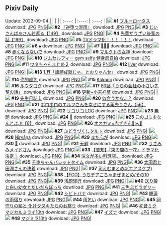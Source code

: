 ## Pixiv Daily
Update: 2022-09-04
|      |      |      |
| :----: | :----: | :----: |
|![](https://pixiv.microyu.workers.dev/c/240x480/img-master/img/2022/09/02/00/00/42/100928758_p0_master1200.jpg) **#1** [ブルーロータス](https://www.pixiv.net/artworks/100928758) download: [JPG](https://pixiv.microyu.workers.dev/img-original/img/2022/09/02/00/00/42/100928758_p0.jpg) [PNG](https://pixiv.microyu.workers.dev/img-original/img/2022/09/02/00/00/42/100928758_p0.png)|![](https://pixiv.microyu.workers.dev/c/240x480/img-master/img/2022/09/02/00/34/30/100929880_p0_master1200.jpg) **#2** [『逆堕つ泥雨』](https://www.pixiv.net/artworks/100929880) download: [JPG](https://pixiv.microyu.workers.dev/img-original/img/2022/09/02/00/34/30/100929880_p0.jpg) [PNG](https://pixiv.microyu.workers.dev/img-original/img/2022/09/02/00/34/30/100929880_p0.png)|![](https://pixiv.microyu.workers.dev/c/240x480/img-master/img/2022/09/03/10/56/46/100959211_p0_master1200.jpg) **#3** [じいさんばあさん若返る【149】](https://www.pixiv.net/artworks/100959211) download: [JPG](https://pixiv.microyu.workers.dev/img-original/img/2022/09/03/10/56/46/100959211_p0.jpg) [PNG](https://pixiv.microyu.workers.dev/img-original/img/2022/09/03/10/56/46/100959211_p0.png)|
|![](https://pixiv.microyu.workers.dev/c/240x480/img-master/img/2022/09/02/19/00/08/100943256_p0_master1200.jpg) **#4** [先輩がうざい後輩の話【189】](https://www.pixiv.net/artworks/100943256) download: [JPG](https://pixiv.microyu.workers.dev/img-original/img/2022/09/02/19/00/08/100943256_p0.jpg) [PNG](https://pixiv.microyu.workers.dev/img-original/img/2022/09/02/19/00/08/100943256_p0.png)|![](https://pixiv.microyu.workers.dev/c/240x480/img-master/img/2022/09/03/00/00/40/100951024_p0_master1200.jpg) **#5** [TVドラマ化！！！！！！](https://www.pixiv.net/artworks/100951024) download: [JPG](https://pixiv.microyu.workers.dev/img-original/img/2022/09/03/00/00/40/100951024_p0.jpg) [PNG](https://pixiv.microyu.workers.dev/img-original/img/2022/09/03/00/00/40/100951024_p0.png)|![](https://pixiv.microyu.workers.dev/c/240x480/img-master/img/2022/09/02/00/01/12/100928794_p0_master1200.jpg) **#6** [♠️](https://www.pixiv.net/artworks/100928794) download: [JPG](https://pixiv.microyu.workers.dev/img-original/img/2022/09/02/00/01/12/100928794_p0.jpg) [PNG](https://pixiv.microyu.workers.dev/img-original/img/2022/09/02/00/01/12/100928794_p0.png)|
|![](https://pixiv.microyu.workers.dev/c/240x480/img-master/img/2022/09/02/00/24/48/100929648_p0_master1200.jpg) **#7** [🔷🔹🔷](https://www.pixiv.net/artworks/100929648) download: [JPG](https://pixiv.microyu.workers.dev/img-original/img/2022/09/02/00/24/48/100929648_p0.jpg) [PNG](https://pixiv.microyu.workers.dev/img-original/img/2022/09/02/00/24/48/100929648_p0.png)|![](https://pixiv.microyu.workers.dev/c/240x480/img-master/img/2022/09/03/00/00/04/100950847_p0_master1200.jpg) **#8** [赤くならないで](https://www.pixiv.net/artworks/100950847) download: [JPG](https://pixiv.microyu.workers.dev/img-original/img/2022/09/03/00/00/04/100950847_p0.jpg) [PNG](https://pixiv.microyu.workers.dev/img-original/img/2022/09/03/00/00/04/100950847_p0.png)|![](https://pixiv.microyu.workers.dev/c/240x480/img-master/img/2022/09/02/00/00/14/100928694_p0_master1200.jpg) **#9** [マルクトの女神](https://www.pixiv.net/artworks/100928694) download: [JPG](https://pixiv.microyu.workers.dev/img-original/img/2022/09/02/00/00/14/100928694_p0.jpg) [PNG](https://pixiv.microyu.workers.dev/img-original/img/2022/09/02/00/00/14/100928694_p0.png)|
|![](https://pixiv.microyu.workers.dev/c/240x480/img-master/img/2022/09/02/14/16/11/100938760_p0_master1200.jpg) **#10** [ジムセルフィー gym selfy 健身房自拍](https://www.pixiv.net/artworks/100938760) download: [JPG](https://pixiv.microyu.workers.dev/img-original/img/2022/09/02/14/16/11/100938760_p0.jpg) [PNG](https://pixiv.microyu.workers.dev/img-original/img/2022/09/02/14/16/11/100938760_p0.png)|![](https://pixiv.microyu.workers.dev/c/240x480/img-master/img/2022/09/02/01/03/08/100930567_p0_master1200.jpg) **#11** [ウタちゃんまとめ２](https://www.pixiv.net/artworks/100930567) download: [JPG](https://pixiv.microyu.workers.dev/img-original/img/2022/09/02/01/03/08/100930567_p0.jpg) [PNG](https://pixiv.microyu.workers.dev/img-original/img/2022/09/02/01/03/08/100930567_p0.png)|![](https://pixiv.microyu.workers.dev/c/240x480/img-master/img/2022/09/03/00/06/19/100951290_p0_master1200.jpg) **#12** [liver](https://www.pixiv.net/artworks/100951290) download: [JPG](https://pixiv.microyu.workers.dev/img-original/img/2022/09/03/00/06/19/100951290_p0.jpg) [PNG](https://pixiv.microyu.workers.dev/img-original/img/2022/09/03/00/06/19/100951290_p0.png)|
|![](https://pixiv.microyu.workers.dev/c/240x480/img-master/img/2022/09/02/00/03/22/100928950_p0_master1200.jpg) **#13** [1.⛩「諸願成就じゃ、とおりゃんせ」](https://www.pixiv.net/artworks/100928950) download: [JPG](https://pixiv.microyu.workers.dev/img-original/img/2022/09/02/00/03/22/100928950_p0.jpg) [PNG](https://pixiv.microyu.workers.dev/img-original/img/2022/09/02/00/03/22/100928950_p0.png)|![](https://pixiv.microyu.workers.dev/c/240x480/img-master/img/2022/09/03/12/47/49/100960965_p0_master1200.jpg) **#14** [你的颜色](https://www.pixiv.net/artworks/100960965) download: [JPG](https://pixiv.microyu.workers.dev/img-original/img/2022/09/03/12/47/49/100960965_p0.jpg) [PNG](https://pixiv.microyu.workers.dev/img-original/img/2022/09/03/12/47/49/100960965_p0.png)|![](https://pixiv.microyu.workers.dev/c/240x480/img-master/img/2022/09/02/03/05/55/100932396_p0_master1200.jpg) **#15** [Kokomi](https://www.pixiv.net/artworks/100932396) download: [JPG](https://pixiv.microyu.workers.dev/img-original/img/2022/09/02/03/05/55/100932396_p0.jpg) [PNG](https://pixiv.microyu.workers.dev/img-original/img/2022/09/02/03/05/55/100932396_p0.png)|
|![](https://pixiv.microyu.workers.dev/c/240x480/img-master/img/2022/09/02/20/49/07/100945754_p0_master1200.jpg) **#16** [ルウタログ](https://www.pixiv.net/artworks/100945754) download: [JPG](https://pixiv.microyu.workers.dev/img-original/img/2022/09/02/20/49/07/100945754_p0.jpg) [PNG](https://pixiv.microyu.workers.dev/img-original/img/2022/09/02/20/49/07/100945754_p0.png)|![](https://pixiv.microyu.workers.dev/c/240x480/img-master/img/2022/09/02/17/37/18/100941565_p0_master1200.jpg) **#17** [60話「うちの会社の小さい先輩の話」](https://www.pixiv.net/artworks/100941565) download: [JPG](https://pixiv.microyu.workers.dev/img-original/img/2022/09/02/17/37/18/100941565_p0.jpg) [PNG](https://pixiv.microyu.workers.dev/img-original/img/2022/09/02/17/37/18/100941565_p0.png)|![](https://pixiv.microyu.workers.dev/c/240x480/img-master/img/2022/09/02/00/48/27/100930202_p0_master1200.jpg) **#18** [更新~小吉祥草](https://www.pixiv.net/artworks/100930202) download: [JPG](https://pixiv.microyu.workers.dev/img-original/img/2022/09/02/00/48/27/100930202_p0.jpg) [PNG](https://pixiv.microyu.workers.dev/img-original/img/2022/09/02/00/48/27/100930202_p0.png)|
|![](https://pixiv.microyu.workers.dev/c/240x480/img-master/img/2022/09/02/17/42/30/100941652_p0_master1200.jpg) **#19** [先生日誌１](https://www.pixiv.net/artworks/100941652) download: [JPG](https://pixiv.microyu.workers.dev/img-original/img/2022/09/02/17/42/30/100941652_p0.jpg) [PNG](https://pixiv.microyu.workers.dev/img-original/img/2022/09/02/17/42/30/100941652_p0.png)|![](https://pixiv.microyu.workers.dev/c/240x480/img-master/img/2022/09/03/00/20/25/100951655_p0_master1200.jpg) **#20** [似合うかな…？](https://www.pixiv.net/artworks/100951655) download: [JPG](https://pixiv.microyu.workers.dev/img-original/img/2022/09/03/00/20/25/100951655_p0.jpg) [PNG](https://pixiv.microyu.workers.dev/img-original/img/2022/09/03/00/20/25/100951655_p0.png)|![](https://pixiv.microyu.workers.dev/c/240x480/img-master/img/2022/09/02/17/16/41/100941208_p0_master1200.jpg) **#21** [ボロボロのエルフさんを幸せにする薬売りさん【56】](https://www.pixiv.net/artworks/100941208) download: [JPG](https://pixiv.microyu.workers.dev/img-original/img/2022/09/02/17/16/41/100941208_p0.jpg) [PNG](https://pixiv.microyu.workers.dev/img-original/img/2022/09/02/17/16/41/100941208_p0.png)|
|![](https://pixiv.microyu.workers.dev/c/240x480/img-master/img/2022/09/02/13/02/16/100937904_p0_master1200.jpg) **#22** [リコリコ LOG](https://www.pixiv.net/artworks/100937904) download: [JPG](https://pixiv.microyu.workers.dev/img-original/img/2022/09/02/13/02/16/100937904_p0.jpg) [PNG](https://pixiv.microyu.workers.dev/img-original/img/2022/09/02/13/02/16/100937904_p0.png)|![](https://pixiv.microyu.workers.dev/c/240x480/img-master/img/2022/09/02/16/49/21/100940751_p0_master1200.jpg) **#23** [無題](https://www.pixiv.net/artworks/100940751) download: [JPG](https://pixiv.microyu.workers.dev/img-original/img/2022/09/02/16/49/21/100940751_p0.jpg) [PNG](https://pixiv.microyu.workers.dev/img-original/img/2022/09/02/16/49/21/100940751_p0.png)|![](https://pixiv.microyu.workers.dev/c/240x480/img-master/img/2022/09/02/00/00/14/100928697_p0_master1200.jpg) **#24** [🌸](https://www.pixiv.net/artworks/100928697) download: [JPG](https://pixiv.microyu.workers.dev/img-original/img/2022/09/02/00/00/14/100928697_p0.jpg) [PNG](https://pixiv.microyu.workers.dev/img-original/img/2022/09/02/00/00/14/100928697_p0.png)|
|![](https://pixiv.microyu.workers.dev/c/240x480/img-master/img/2022/09/03/12/37/11/100960829_p0_master1200.jpg) **#25** [このゴミをなんとよぶ【8】](https://www.pixiv.net/artworks/100960829) download: [JPG](https://pixiv.microyu.workers.dev/img-original/img/2022/09/03/12/37/11/100960829_p0.jpg) [PNG](https://pixiv.microyu.workers.dev/img-original/img/2022/09/03/12/37/11/100960829_p0.png)|![](https://pixiv.microyu.workers.dev/c/240x480/img-master/img/2022/09/03/00/00/01/100950819_p0_master1200.jpg) **#26** [オオカミ×赤ずきん🐺✂️🌼](https://www.pixiv.net/artworks/100950819) download: [JPG](https://pixiv.microyu.workers.dev/img-original/img/2022/09/03/00/00/01/100950819_p0.jpg) [PNG](https://pixiv.microyu.workers.dev/img-original/img/2022/09/03/00/00/01/100950819_p0.png)|![](https://pixiv.microyu.workers.dev/c/240x480/img-master/img/2022/09/02/20/30/01/100945262_p0_master1200.jpg) **#27** [ぶどうづくしタルト](https://www.pixiv.net/artworks/100945262) download: [JPG](https://pixiv.microyu.workers.dev/img-original/img/2022/09/02/20/30/01/100945262_p0.jpg) [PNG](https://pixiv.microyu.workers.dev/img-original/img/2022/09/02/20/30/01/100945262_p0.png)|
|![](https://pixiv.microyu.workers.dev/c/240x480/img-master/img/2022/09/03/02/00/00/100953679_p0_master1200.jpg) **#28** [Nirvāṇa](https://www.pixiv.net/artworks/100953679) download: [JPG](https://pixiv.microyu.workers.dev/img-original/img/2022/09/03/02/00/00/100953679_p0.jpg) [PNG](https://pixiv.microyu.workers.dev/img-original/img/2022/09/03/02/00/00/100953679_p0.png)|![](https://pixiv.microyu.workers.dev/c/240x480/img-master/img/2022/09/02/00/22/02/100929593_p0_master1200.jpg) **#29** [まだ心が](https://www.pixiv.net/artworks/100929593) download: [JPG](https://pixiv.microyu.workers.dev/img-original/img/2022/09/02/00/22/02/100929593_p0.jpg) [PNG](https://pixiv.microyu.workers.dev/img-original/img/2022/09/02/00/22/02/100929593_p0.png)|![](https://pixiv.microyu.workers.dev/c/240x480/img-master/img/2022/09/02/00/00/03/100928649_p0_master1200.jpg) **#30** [🎂](https://www.pixiv.net/artworks/100928649) download: [JPG](https://pixiv.microyu.workers.dev/img-original/img/2022/09/02/00/00/03/100928649_p0.jpg) [PNG](https://pixiv.microyu.workers.dev/img-original/img/2022/09/02/00/00/03/100928649_p0.png)|
|![](https://pixiv.microyu.workers.dev/c/240x480/img-master/img/2022/09/02/11/48/32/100936914_p0_master1200.jpg) **#31** [无题](https://www.pixiv.net/artworks/100936914) download: [JPG](https://pixiv.microyu.workers.dev/img-original/img/2022/09/02/11/48/32/100936914_p0.jpg) [PNG](https://pixiv.microyu.workers.dev/img-original/img/2022/09/02/11/48/32/100936914_p0.png)|![](https://pixiv.microyu.workers.dev/c/240x480/img-master/img/2022/09/02/00/01/54/100928863_p0_master1200.jpg) **#32** [うさみみメイドさん](https://www.pixiv.net/artworks/100928863) download: [JPG](https://pixiv.microyu.workers.dev/img-original/img/2022/09/02/00/01/54/100928863_p0.jpg) [PNG](https://pixiv.microyu.workers.dev/img-original/img/2022/09/02/00/01/54/100928863_p0.png)|![](https://pixiv.microyu.workers.dev/c/240x480/img-master/img/2022/09/02/14/03/51/100938618_p0_master1200.jpg) **#33** [【告知】『束の間の一花』ドラマ化決定！](https://www.pixiv.net/artworks/100938618) download: [JPG](https://pixiv.microyu.workers.dev/img-original/img/2022/09/02/14/03/51/100938618_p0.jpg) [PNG](https://pixiv.microyu.workers.dev/img-original/img/2022/09/02/14/03/51/100938618_p0.png)|
|![](https://pixiv.microyu.workers.dev/c/240x480/img-master/img/2022/09/02/17/43/08/100941666_p0_master1200.jpg) **#34** [注文が多い料理店。](https://www.pixiv.net/artworks/100941666) download: [JPG](https://pixiv.microyu.workers.dev/img-original/img/2022/09/02/17/43/08/100941666_p0.jpg) [PNG](https://pixiv.microyu.workers.dev/img-original/img/2022/09/02/17/43/08/100941666_p0.png)|![](https://pixiv.microyu.workers.dev/c/240x480/img-master/img/2022/09/02/00/08/06/100929142_p0_master1200.jpg) **#35** [千束ちゃんバレットタイム](https://www.pixiv.net/artworks/100929142) download: [JPG](https://pixiv.microyu.workers.dev/img-original/img/2022/09/02/00/08/06/100929142_p0.jpg) [PNG](https://pixiv.microyu.workers.dev/img-original/img/2022/09/02/00/08/06/100929142_p0.png)|![](https://pixiv.microyu.workers.dev/c/240x480/img-master/img/2022/09/02/16/52/37/100940805_p0_master1200.jpg) **#36** [太田君と田淵さんの決着](https://www.pixiv.net/artworks/100940805) download: [JPG](https://pixiv.microyu.workers.dev/img-original/img/2022/09/02/16/52/37/100940805_p0.jpg) [PNG](https://pixiv.microyu.workers.dev/img-original/img/2022/09/02/16/52/37/100940805_p0.png)|
|![](https://pixiv.microyu.workers.dev/c/240x480/img-master/img/2022/09/02/21/55/08/100947478_p0_master1200.jpg) **#37** [司えむまとめ4(エアスケブ)](https://www.pixiv.net/artworks/100947478) download: [JPG](https://pixiv.microyu.workers.dev/img-original/img/2022/09/02/21/55/08/100947478_p0.jpg) [PNG](https://pixiv.microyu.workers.dev/img-original/img/2022/09/02/21/55/08/100947478_p0.png)|![](https://pixiv.microyu.workers.dev/c/240x480/img-master/img/2022/09/02/16/22/43/100940386_p0_master1200.jpg) **#38** [【FGO】うちデアごちゃまぜまとめ/その10](https://www.pixiv.net/artworks/100940386) download: [JPG](https://pixiv.microyu.workers.dev/img-original/img/2022/09/02/16/22/43/100940386_p0.jpg) [PNG](https://pixiv.microyu.workers.dev/img-original/img/2022/09/02/16/22/43/100940386_p0.png)|![](https://pixiv.microyu.workers.dev/c/240x480/img-master/img/2022/09/02/00/47/18/100930177_p0_master1200.jpg) **#39** [浅蔚轻行](https://www.pixiv.net/artworks/100930177) download: [JPG](https://pixiv.microyu.workers.dev/img-original/img/2022/09/02/00/47/18/100930177_p0.jpg) [PNG](https://pixiv.microyu.workers.dev/img-original/img/2022/09/02/00/47/18/100930177_p0.png)|
|![](https://pixiv.microyu.workers.dev/c/240x480/img-master/img/2022/09/03/18/45/36/100967410_p0_master1200.jpg) **#40** [送り狼と白い幼女とだいだらぼっち](https://www.pixiv.net/artworks/100967410) download: [JPG](https://pixiv.microyu.workers.dev/img-original/img/2022/09/03/18/45/36/100967410_p0.jpg) [PNG](https://pixiv.microyu.workers.dev/img-original/img/2022/09/03/18/45/36/100967410_p0.png)|![](https://pixiv.microyu.workers.dev/c/240x480/img-master/img/2022/09/03/20/30/07/100969848_p0_master1200.jpg) **#41** [三色ぶどうゼリー](https://www.pixiv.net/artworks/100969848) download: [JPG](https://pixiv.microyu.workers.dev/img-original/img/2022/09/03/20/30/07/100969848_p0.jpg) [PNG](https://pixiv.microyu.workers.dev/img-original/img/2022/09/03/20/30/07/100969848_p0.png)|![](https://pixiv.microyu.workers.dev/c/240x480/img-master/img/2022/09/03/00/00/22/100950948_p0_master1200.jpg) **#42** [シビトバナ](https://www.pixiv.net/artworks/100950948) download: [JPG](https://pixiv.microyu.workers.dev/img-original/img/2022/09/03/00/00/22/100950948_p0.jpg) [PNG](https://pixiv.microyu.workers.dev/img-original/img/2022/09/03/00/00/22/100950948_p0.png)|
|![](https://pixiv.microyu.workers.dev/c/240x480/img-master/img/2022/09/03/13/14/53/100961420_p0_master1200.jpg) **#43** [睡蓮の雨宿り](https://www.pixiv.net/artworks/100961420) download: [JPG](https://pixiv.microyu.workers.dev/img-original/img/2022/09/03/13/14/53/100961420_p0.jpg) [PNG](https://pixiv.microyu.workers.dev/img-original/img/2022/09/03/13/14/53/100961420_p0.png)|![](https://pixiv.microyu.workers.dev/c/240x480/img-master/img/2022/09/02/07/04/38/100934202_p0_master1200.jpg) **#44** [雨乞い](https://www.pixiv.net/artworks/100934202) download: [JPG](https://pixiv.microyu.workers.dev/img-original/img/2022/09/02/07/04/38/100934202_p0.jpg) [PNG](https://pixiv.microyu.workers.dev/img-original/img/2022/09/02/07/04/38/100934202_p0.png)|![](https://pixiv.microyu.workers.dev/c/240x480/img-master/img/2022/09/02/00/14/06/100929357_p0_master1200.jpg) **#45** [祠守りの貂と 化けタヌキたちのお祭り](https://www.pixiv.net/artworks/100929357) download: [JPG](https://pixiv.microyu.workers.dev/img-original/img/2022/09/02/00/14/06/100929357_p0.jpg) [PNG](https://pixiv.microyu.workers.dev/img-original/img/2022/09/02/00/14/06/100929357_p0.png)|
|![](https://pixiv.microyu.workers.dev/c/240x480/img-master/img/2022/09/03/07/56/22/100957136_p0_master1200.jpg) **#46** [初音ミク マジカルミライ10th](https://www.pixiv.net/artworks/100957136) download: [JPG](https://pixiv.microyu.workers.dev/img-original/img/2022/09/03/07/56/22/100957136_p0.jpg) [PNG](https://pixiv.microyu.workers.dev/img-original/img/2022/09/03/07/56/22/100957136_p0.png)|![](https://pixiv.microyu.workers.dev/c/240x480/img-master/img/2022/09/02/02/01/28/100931594_p0_master1200.jpg) **#47** [イズナ](https://www.pixiv.net/artworks/100931594) download: [JPG](https://pixiv.microyu.workers.dev/img-original/img/2022/09/02/02/01/28/100931594_p0.jpg) [PNG](https://pixiv.microyu.workers.dev/img-original/img/2022/09/02/02/01/28/100931594_p0.png)|![](https://pixiv.microyu.workers.dev/c/240x480/img-master/img/2022/09/02/09/58/00/100935731_p0_master1200.jpg) **#48** [マジミラ10th](https://www.pixiv.net/artworks/100935731) download: [JPG](https://pixiv.microyu.workers.dev/img-original/img/2022/09/02/09/58/00/100935731_p0.jpg) [PNG](https://pixiv.microyu.workers.dev/img-original/img/2022/09/02/09/58/00/100935731_p0.png)|
